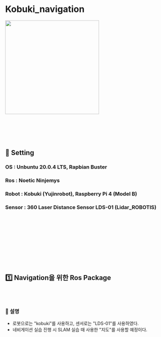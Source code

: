 # Kobuki_navigation

<img
  src = "https://user-images.githubusercontent.com/94280596/196031105-8ef81310-e586-401d-b083-aa7039b1802c.png"
  width = "300"
  height = "300"
/>


<br><br><br><br>


## :bell: Setting
### OS : Unbuntu 20.0.4 LTS, Rapbian Buster
### Ros : Noetic Ninjemys
### Robot : Kobuki (Yujinrobot),  Raspberry Pi 4 (Model B)
### Sensor : 360 Laser Distance Sensor LDS-01 (Lidar_ROBOTIS)


<br><br><br><br><br><br><br><br><br>


## :one: Navigation을 위한 Ros Package

<br><br>

### :speech_balloon: 설명
- 로봇으로는 "kobuki"를 사용하고, 센서로는 "LDS-01"를 사용하였다.
- 네비게이션 실습 진행 시 SLAM 실습 때 사용한 "지도"를 사용할 예정이다. 





























